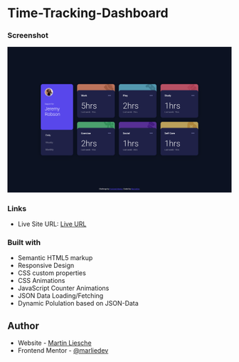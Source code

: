 # Time-Tracking-Dashboard

### Screenshot

![](./screenshot.png)

### Links

-   Live Site URL: [Live URL](https://marliedev.github.io/time-tracking-dashboard/)

### Built with

-   Semantic HTML5 markup
-   Responsive Design
-   CSS custom properties
-   CSS Animations
-   JavaScript Counter Animations
-   JSON Data Loading/Fetching
-   Dynamic Polulation based on JSON-Data

## Author

-   Website - [Martin Liesche](https://martinliesche.com)
-   Frontend Mentor - [@marliedev](https://www.frontendmentor.io/profile/marliedev)
